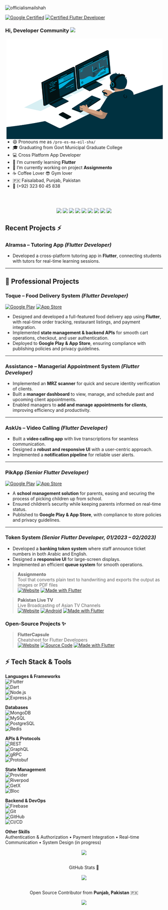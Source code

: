 ![officialismailshah](https://visitor-badge.glitch.me/badge?page_id=officialismailshah.officialismailshah)

[![Google Certified](https://img.shields.io/badge/Google_Certified-ID_D2EAF33LV-2979FF?logo=google&logoColor=ffffff)](https://learndigital.withgoogle.com/digitalgarage/validate-certificate-code)
[![Certified Flutter Developer](https://img.shields.io/badge/Certified_Flutter_Developer-00B8D4?logo=flutter&logoColor=ffffff)](https://www.udemy.com/course/flutter-with-firebase/)

<!-- [![Microsoft Ambassador](https://img.shields.io/badge/Microsoft-Ambassador-2962FF?logo=microsoft&logoColor=ffffff)](https://givemycertificate.com/verify/2011002321000380) [![GetX Contributor](https://img.shields.io/badge/GetX-Contributor-D500F9?logo=hack-the-box&logoColor=ffffff)](https://github.com/jonataslaw/getx/graphs/contributors) [![CSV Contributor](https://img.shields.io/badge/CSV-Contributor-D500F9?logo=hack-the-box&logoColor=ffffff)](https://github.com/close2/csv/graphs/contributors) -->

### Hi, Developer Community <img src="https://media.giphy.com/media/hvRJCLFzcasrR4ia7z/giphy.gif" width="25px">

<img align="right" alt="Developer officialismailshah" src="code.gif" width="500" height="320" />

- 😄 Pronouns me as `/pro-es-ma-eil-sha/`
- 🎓 Graduating from Govt Municipal Graduate College
- 💻 Cross Platform App Developer
- 🌱 I’m currently learning **Flutter**
- 🔭 I’m currently working on project **Assignmento**
- ☕️ Coffee Lover 😎 Gym lover
- 🇵🇰 Faisalabad, Punjab, Pakistan
- 📱 (+92) 323 60 45 838
  <!-- - ⚡ Expert at developing eCommerce Solutions -->
  <!-- - 🏛 Senior Team Lead at Bytrix Technologies -->

<br><br>

<div align="center">
<!-- <a href="https://usama.dev">
<img src="https://img.shields.io/badge/Portfolio-000000?style=for-the-badge&logo=opsgenie&logoColor=ffffff"></a>  -->
<a href="https://github.com/officialismailshah/">
<img src="https://img.shields.io/badge/Github-211F1F?style=for-the-badge&logo=GitHub&logoColor=ffffff"></a> 
<!-- <a href="https://www.youtube.com/UsamaSarwar?sub_confirmation=1">
<img src="https://img.shields.io/badge/Youtube-FF0000?style=for-the-badge&logo=Youtube&logoColor=ffffff"></a> -->
<a href="https://www.linkedin.com/in/officialismailshah/">
<img src="https://img.shields.io/badge/Linkedin-0077B5?style=for-the-badge&logo=Linkedin&logoColor=ffffff"></a>
<a href="https://www.facebook.com/officialismailshah/">
<img src="https://img.shields.io/badge/Facebook-1877F2?style=for-the-badge&logo=Facebook&logoColor=ffffff"></a>
<!-- <a href="https://www.twitter.com/UsamaSarwarPro/">
<img src="https://img.shields.io/badge/Twitter-08A0E9?style=for-the-badge&logo=Twitter&logoColor=ffffff"></a> -->
<a href="https://www.instagram.com/officialismailshah/">
<img src="https://img.shields.io/badge/Instagram-DD2A7B?style=for-the-badge&logo=Instagram&logoColor=ffffff"></a>
<!-- <a href="https://www.google.com/search?q=usama+sarwar&oq=usama+sarwar&aqs=chrome..69i57j69i60l3j69i59j0i22i30l2.2577j0j1&sourceid=chrome&ie=UTF-8#lrd=0x39226921efdfec55:0xb750ccab89177cc9,1,,,">
<img src="https://img.shields.io/badge/Reviews-211F1F?style=for-the-badge&logo=google&logoColor=ffffff"></a> -->
<a href="https://ask.fm/officialismailshah">
<img src="https://img.shields.io/badge/ASK.fm-DB3552?style=for-the-badge&logo=askfm&logoColor=ffffff"></a>
<a href="mailto:smily124000@gmail.com">
<img src="https://img.shields.io/badge/Gmail-D44638?style=for-the-badge&logo=gmail&logoColor=ffffff"></a>
<a href="https://m.me/officialismailshah/">
<img src="https://img.shields.io/badge/Chat-1877F2?style=for-the-badge&logo=Messenger&logoColor=ffffff"></a>
<a href="https://wa.me/923236045838?text=%23Github">
<img src="https://img.shields.io/badge/Chat-25D366?style=for-the-badge&logo=WhatsApp&logoColor=ffffff"></a>
<a href="https://wa.me/923236045838?text=Thank%20you%20for%20supporting%20me%20%E2%9D%A4%0ABank%20Account%20Details%0ATitle%3A%20ISMAIL%20SHAH%0AIBAN%3A%PK23MEZN0004160105283884">
<img src="https://img.shields.io/badge/Support-Developer-784fff?style=for-the-badge&logo=buy-me-a-coffee&logoColor=ffffff"></a>
</div>


## Recent Projects ⚡

### Alramsa – Tutoring App *(Flutter Developer)*  
- Developed a cross-platform tutoring app in **Flutter**, connecting students with tutors for real-time learning sessions.  

---

## 📱 Professional Projects 

### Toque – Food Delivery System *(Flutter Developer)*  
[![Google Play](https://img.shields.io/badge/Google_Play-00C853?logo=google-play&logoColor=ffffff)](PLAY_STORE_LINK) [![App Store](https://img.shields.io/badge/App_Store-0D96F6?logo=app-store&logoColor=ffffff)](APP_STORE_LINK)  
- Designed and developed a full-featured food delivery app using **Flutter**, with real-time order tracking, restaurant listings, and payment integration.  
- Implemented **state management & backend APIs** for smooth cart operations, checkout, and user authentication.  
- Deployed to **Google Play & App Store**, ensuring compliance with publishing policies and privacy guidelines.  

---

### Assistance – Managerial Appointment System *(Flutter Developer)*  
- Implemented an **MRZ scanner** for quick and secure identity verification of clients.  
- Built a **manager dashboard** to view, manage, and schedule past and upcoming client appointments.  
- Enabled managers to **add and manage appointments for clients**, improving efficiency and productivity.  

---

### AskUs – Video Calling *(Flutter Developer)*  
- Built a **video calling app** with live transcriptions for seamless communication.  
- Designed a **robust and responsive UI** with a user-centric approach.  
- Implemented a **notification pipeline** for reliable user alerts.  

---

### PikApp *(Senior Flutter Developer)*  
[![Google Play](https://img.shields.io/badge/Google_Play-00C853?logo=google-play&logoColor=ffffff)](PLAY_STORE_LINK) [![App Store](https://img.shields.io/badge/App_Store-0D96F6?logo=app-store&logoColor=ffffff)](APP_STORE_LINK)  
- A **school management solution** for parents, easing and securing the process of picking children up from school.  
- Ensured children’s security while keeping parents informed on real-time status.  
- Published to **Google Play & App Store**, with compliance to store policies and privacy guidelines.  

---

### Token System *(Senior Flutter Developer, 01/2023 – 02/2023)*  
- Developed a **banking token system** where staff announce ticket numbers in both Arabic and English.  
- Designed a **responsive UI** for large-screen displays.  
- Implemented an efficient **queue system** for smooth operations. 


<!-- >### AlShaafi | Corona Virus (COVID19) Detection App
> Diseases never come with prior intimation. In real-world scenarios reporting such diseases is a real challenge. This challenge is completed by "Al-Shaafi"; an idea to automate the process of disease prediction and effective treatment. Through this app, you would be able to get one more way to properly medical checkups without visiting hospitals. We have developed an expert system named “Al-Shaafi” that provides medical facilities to the patients in the minimum possible time. This system may diagnose the patient. This diagnosis will inform the patients about their disease they are suffering from. This expert system also facilitates the patients in the treatment for the respective illness they are suffering with. In this system, a team of dedicated and expert doctors would be available if a patient needs medical consultancy. Emergency services like Ambulance and Rescue are available 24/7. This expert system also facilitates women in obstetrical and gynecological treatment. It has been observed that when the patient visits the doctor for the next time, the medical history of the patient is usually overlooked. Al-Shaafi provides the facility to record the patient's histories. This expert system virtually connects a patient to the doctor for medical consultancy.
>`Corona Virus` `COVID19` `Artificial Intelligence` `Machine Learning` `Flutter`
<br>[![Android App](https://img.shields.io/badge/Android-App-00C853?logo=android&logoColor=ffffff)](https://github.com/UsamaSarwar/App-Store/releases/download/App-Store/alshaafi.apk) [![Website](https://img.shields.io/badge/Web-App-211F1F?logo=google-chrome&logoColor=ffffff)](https://alshaafi.web.app) -->

> **Assignmento**<br>Tool that converts plain text to handwriting and exports the output as images or PDF files<br>[![Website](https://img.shields.io/badge/Web-App-FF3D00?logo=google-chrome&logoColor=ffffff)](https://assignmento.org) [![Made with Flutter](https://img.shields.io/badge/Made_with-JavaScript-f0db4f?logo=javascript&logoColor=ffffff)](https://flutter.dev)


> **Pakistan Live TV**<br>Live Broadcasting of Asian TV Channels<br>[![Website](https://img.shields.io/badge/Web-App-FF3D00?logo=google-chrome&logoColor=ffffff)](https://pakistanlive.tv) [![Android](https://img.shields.io/badge/Google_Play-00C853?logo=google-play&logoColor=ffffff)](https://play.google.com/store/apps/details?id=pakistanlive.tv) [![Made with Flutter](https://img.shields.io/badge/Made_with-Flutter-0175C2?logo=flutter&logoColor=ffffff)](https://flutter.dev)

<!-- >**AlphaRanker**<br>Tool that ranks social media profiles in serach engines<br>[![Website](https://img.shields.io/badge/Web-App-FF3D00?logo=google-chrome&logoColor=ffffff)](https://alpharanker.com/) [![Android](https://img.shields.io/badge/Google_Play-00C853?logo=google-play&logoColor=ffffff)](https://play.google.com/store/apps/details?id=usamasarwar.alpharanker) [![Made with Flutter](https://img.shields.io/badge/Made_with-Flutter-0175C2?logo=flutter&logoColor=ffffff)](https://flutter.dev) -->

<!-- >**MiniMax and Alpha-BetaPruning Simulator**<br>This tool builds with a search algorithm that seeks to decrease the number of nodes that are evaluated by the minimax algorithm in its search tree.<br>[![Website](https://img.shields.io/badge/Web-App-FF3D00?logo=google-chrome&logoColor=ffffff)](https://usamasarwar.github.io/minimax-simulator/index.html) [![Made with Flutter](https://img.shields.io/badge/Made_with-PHP-0175C2?logo=php&logoColor=ffffff)](https://www.php.net/) -->

### Open-Source Projects ✨

> **FlutterCapsule**<br>Cheatsheet for Flutter Developers<br>[![Website](https://img.shields.io/badge/Web-App-FF3D00?logo=google-chrome&logoColor=ffffff)](http://usamasarwar.github.io/fluttercapsule/) [![Source Code](https://img.shields.io/badge/Source-212121?logo=github&logoColor=ffffff)](https://github.com/UsamaSarwar/fluttercapsule) [![Made with Flutter](https://img.shields.io/badge/Made_for-FlutterDev-0175C2?logo=flutter&logoColor=ffffff)](https://flutter.dev)

<!-- >**Nina News App**<br>Iraqi National News Agency App<br>[![Website](https://img.shields.io/badge/Web-App-FF3D00?logo=google-chrome&logoColor=ffffff)](https://usamasarwar.github.io/flutter_news_app) [![Android](https://img.shields.io/badge/Android-00C853?logo=android&logoColor=ffffff)](https://github.com/UsamaSarwar/flutter_news_app/releases/tag/v1.0.0) [![Source Code](https://img.shields.io/badge/Source_Code-212121?logo=github&logoColor=ffffff)](https://github.com/UsamaSarwar/flutter_news_app) [![Made with Flutter](https://img.shields.io/badge/Made_with-Flutter-0175C2?logo=flutter&logoColor=ffffff)](https://flutter.dev) -->

<!-- >**Weather Forecast**<br>Website for live weather broadcasting and weather prediction<br>[![Website](https://img.shields.io/badge/Web-API-FF3D00?logo=google-chrome&logoColor=ffffff)](http://usamasarwar.github.io/weather-forecast/) [![Source Code](https://img.shields.io/badge/Source_Code-212121?logo=github&logoColor=ffffff)](https://github.com/UsamaSarwar/weather-forecast) [![Made with Flutter](https://img.shields.io/badge/Made_with-PHP-0175C2?logo=php&logoColor=ffffff)](https://flutter.dev) -->

<!-- >**Compiler Contruction Building Blocks Software**<br>Java Software that contains building blocks for the construction of a compiler<br>[![Desktop](https://img.shields.io/badge/Windows-Software-00C853?logo=hack-the-box&logoColor=ffffff)](https://github.com/UsamaSarwar/Compiler-Construction-Building-Blocks/releases) [![Source Code](https://img.shields.io/badge/Source_Code-212121?logo=github&logoColor=ffffff)](https://github.com/UsamaSarwar/Compiler-Construction-Building-Blocks) [![Made with Java](https://img.shields.io/badge/Made_with-JavaFX-007396?logo=java&logoColor=ffffff)](https://openjfx.io/) -->

<!-- ## Global Contributions 💻 -->

<!-- >**GetX Contributor**<br>Flutter's Package<br>[![GetX Contributor](https://img.shields.io/badge/GetX-Contributor-D500F9?logo=hack-the-box&logoColor=ffffff)](https://github.com/jonataslaw/getx/graphs/contributors) -->

<!-- >**CSV Contributor**<br>[![CSV Contributor](https://img.shields.io/badge/CSV-Contributor-D500F9?logo=hack-the-box&logoColor=ffffff)](https://github.com/close2/csv/graphs/contributors) -->

## ⚡ Tech Stack & Tools  

**Languages & Frameworks**  
![Flutter](https://img.shields.io/badge/Flutter-02569B?logo=flutter&logoColor=white)  
![Dart](https://img.shields.io/badge/Dart-0175C2?logo=dart&logoColor=white)  
![Node.js](https://img.shields.io/badge/Node.js-339933?logo=node.js&logoColor=white)  
![Express.js](https://img.shields.io/badge/Express.js-000000?logo=express&logoColor=white)  

**Databases**  
![MongoDB](https://img.shields.io/badge/MongoDB-47A248?logo=mongodb&logoColor=white)  
![MySQL](https://img.shields.io/badge/MySQL-4479A1?logo=mysql&logoColor=white)  
![PostgreSQL](https://img.shields.io/badge/PostgreSQL-4169E1?logo=postgresql&logoColor=white)  
![Redis](https://img.shields.io/badge/Redis-DC382D?logo=redis&logoColor=white)  

**APIs & Protocols**  
![REST](https://img.shields.io/badge/REST-02569B?logo=rest&logoColor=white)  
![GraphQL](https://img.shields.io/badge/GraphQL-E10098?logo=graphql&logoColor=white)  
![gRPC](https://img.shields.io/badge/gRPC-1B5E20?logo=grpc&logoColor=white)  
![Protobuf](https://img.shields.io/badge/Protobuf-4285F4?logo=google&logoColor=white)  

**State Management**  
![Provider](https://img.shields.io/badge/Provider-02569B?logo=flutter&logoColor=white)  
![Riverpod](https://img.shields.io/badge/Riverpod-0F9D58?logo=flutter&logoColor=white)  
![GetX](https://img.shields.io/badge/GetX-FF5722?logo=flutter&logoColor=white)  
![Bloc](https://img.shields.io/badge/Bloc-7952B3?logo=flutter&logoColor=white)  

**Backend & DevOps**  
![Firebase](https://img.shields.io/badge/Firebase-FFCA28?logo=firebase&logoColor=black)  
![Git](https://img.shields.io/badge/Git-F05032?logo=git&logoColor=white)  
![GitHub](https://img.shields.io/badge/GitHub-181717?logo=github&logoColor=white)  
![CI/CD](https://img.shields.io/badge/CI/CD-4285F4?logo=githubactions&logoColor=white)  

**Other Skills**  
Authentication & Authorization • Payment Integration • Real-time Communication • System Design (in progress) 
<br>

<div align="center">
    <img align="center"  src="https://github-readme-stats.vercel.app/api/top-langs/?username=officialismailshah&theme=dark&layout=compact&langs_count=20"/>
</div>
<br>
<div align="center">
    <p align="center">GitHub Stats 📝</p>
    <img align="center"  src="https://github-readme-stats.vercel.app/api?username=officialismailshah&theme=dark"/>
</div>
<br>
<p align="center">Open Source Contributor from <b>Punjab, Pakistan</b> 🇵🇰 </p>

<div align="center">
<a href="https://stars.github.com/nominate/">
    <img src="https://img.shields.io/badge/Nominate_Ismail_as_GitHub_Star-@officialismailshah-D50000?logo=GitHub&logoColor=white"/>
</a>
</div>
